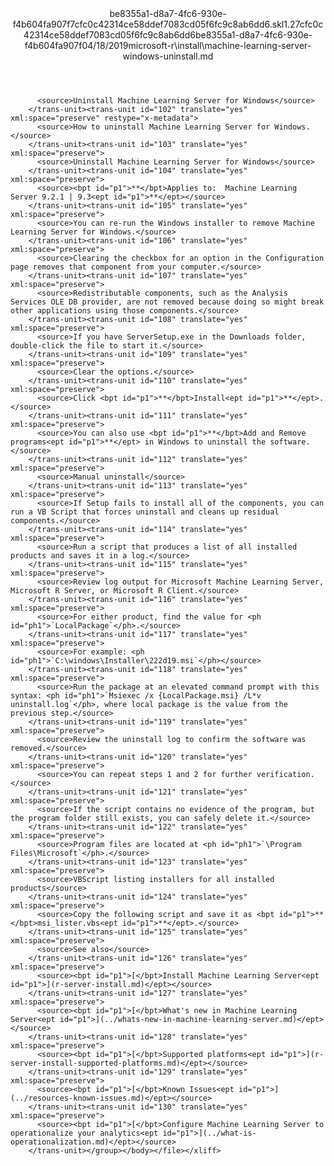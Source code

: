 <?xml version="1.0"?><xliff version="1.2" xmlns="urn:oasis:names:tc:xliff:document:1.2" xmlns:xsi="http://www.w3.org/2001/XMLSchema-instance" xsi:schemaLocation="urn:oasis:names:tc:xliff:document:1.2 xliff-core-1.2-transitional.xsd"><file datatype="xml" original="machine-learning-server-windows-uninstall.md" source-language="en-US" target-language="en-US"><header><tool tool-id="mdxliff" tool-name="mdxliff" tool-version="1.0-d1654b2" tool-company="Microsoft" /><xliffext:skl_file_name xmlns:xliffext="urn:microsoft:content:schema:xliffextensions">be8355a1-d8a7-4fc6-930e-f4b604fa907f7cfc0c42314ce58ddef7083cd05f6fc9c8ab6dd6.skl</xliffext:skl_file_name><xliffext:version xmlns:xliffext="urn:microsoft:content:schema:xliffextensions">1.2</xliffext:version><xliffext:ms.openlocfilehash xmlns:xliffext="urn:microsoft:content:schema:xliffextensions">7cfc0c42314ce58ddef7083cd05f6fc9c8ab6dd6</xliffext:ms.openlocfilehash><xliffext:ms.sourcegitcommit xmlns:xliffext="urn:microsoft:content:schema:xliffextensions">be8355a1-d8a7-4fc6-930e-f4b604fa907f</xliffext:ms.sourcegitcommit><xliffext:ms.lasthandoff xmlns:xliffext="urn:microsoft:content:schema:xliffextensions">04/18/2019</xliffext:ms.lasthandoff><xliffext:ms.openlocfilepath xmlns:xliffext="urn:microsoft:content:schema:xliffextensions">microsoft-r\install\machine-learning-server-windows-uninstall.md</xliffext:ms.openlocfilepath></header><body><group id="content" extype="content"><trans-unit id="101" translate="yes" xml:space="preserve" restype="x-metadata">
          <source>Uninstall Machine Learning Server for Windows</source>
        </trans-unit><trans-unit id="102" translate="yes" xml:space="preserve" restype="x-metadata">
          <source>How to uninstall Machine Learning Server for Windows.</source>
        </trans-unit><trans-unit id="103" translate="yes" xml:space="preserve">
          <source>Uninstall Machine Learning Server for Windows</source>
        </trans-unit><trans-unit id="104" translate="yes" xml:space="preserve">
          <source><bpt id="p1">**</bpt>Applies to:  Machine Learning Server 9.2.1 | 9.3<ept id="p1">**</ept></source>
        </trans-unit><trans-unit id="105" translate="yes" xml:space="preserve">
          <source>You can re-run the Windows installer to remove Machine Learning Server for Windows.</source>
        </trans-unit><trans-unit id="106" translate="yes" xml:space="preserve">
          <source>Clearing the checkbox for an option in the Configuration page removes that component from your computer.</source>
        </trans-unit><trans-unit id="107" translate="yes" xml:space="preserve">
          <source>Redistributable components, such as the Analysis Services OLE DB provider, are not removed because doing so might break other applications using those components.</source>
        </trans-unit><trans-unit id="108" translate="yes" xml:space="preserve">
          <source>If you have ServerSetup.exe in the Downloads folder, double-click the file to start it.</source>
        </trans-unit><trans-unit id="109" translate="yes" xml:space="preserve">
          <source>Clear the options.</source>
        </trans-unit><trans-unit id="110" translate="yes" xml:space="preserve">
          <source>Click <bpt id="p1">**</bpt>Install<ept id="p1">**</ept>.</source>
        </trans-unit><trans-unit id="111" translate="yes" xml:space="preserve">
          <source>You can also use <bpt id="p1">**</bpt>Add and Remove programs<ept id="p1">**</ept> in Windows to uninstall the software.</source>
        </trans-unit><trans-unit id="112" translate="yes" xml:space="preserve">
          <source>Manual uninstall</source>
        </trans-unit><trans-unit id="113" translate="yes" xml:space="preserve">
          <source>If Setup fails to install all of the components, you can run a VB Script that forces uninstall and cleans up residual components.</source>
        </trans-unit><trans-unit id="114" translate="yes" xml:space="preserve">
          <source>Run a script that produces a list of all installed products and saves it in a log.</source>
        </trans-unit><trans-unit id="115" translate="yes" xml:space="preserve">
          <source>Review log output for Microsoft Machine Learning Server, Microsoft R Server, or Microsoft R Client.</source>
        </trans-unit><trans-unit id="116" translate="yes" xml:space="preserve">
          <source>For either product, find the value for <ph id="ph1">`LocalPackage`</ph>.</source>
        </trans-unit><trans-unit id="117" translate="yes" xml:space="preserve">
          <source>For example: <ph id="ph1">`C:\windows\Installer\222d19.msi`</ph></source>
        </trans-unit><trans-unit id="118" translate="yes" xml:space="preserve">
          <source>Run the package at an elevated command prompt with this syntax: <ph id="ph1">`Msiexec /x {LocalPackage.msi} /L*v uninstall.log`</ph>, where local package is the value from the previous step.</source>
        </trans-unit><trans-unit id="119" translate="yes" xml:space="preserve">
          <source>Review the uninstall log to confirm the software was removed.</source>
        </trans-unit><trans-unit id="120" translate="yes" xml:space="preserve">
          <source>You can repeat steps 1 and 2 for further verification.</source>
        </trans-unit><trans-unit id="121" translate="yes" xml:space="preserve">
          <source>If the script contains no evidence of the program, but the program folder still exists, you can safely delete it.</source>
        </trans-unit><trans-unit id="122" translate="yes" xml:space="preserve">
          <source>Program files are located at <ph id="ph1">`\Program Files\Microsoft`</ph>.</source>
        </trans-unit><trans-unit id="123" translate="yes" xml:space="preserve">
          <source>VBScript listing installers for all installed products</source>
        </trans-unit><trans-unit id="124" translate="yes" xml:space="preserve">
          <source>Copy the following script and save it as <bpt id="p1">**</bpt>msi_lister.vbs<ept id="p1">**</ept>.</source>
        </trans-unit><trans-unit id="125" translate="yes" xml:space="preserve">
          <source>See also</source>
        </trans-unit><trans-unit id="126" translate="yes" xml:space="preserve">
          <source><bpt id="p1">[</bpt>Install Machine Learning Server<ept id="p1">](r-server-install.md)</ept></source>
        </trans-unit><trans-unit id="127" translate="yes" xml:space="preserve">
          <source><bpt id="p1">[</bpt>What's new in Machine Learning Server<ept id="p1">](../whats-new-in-machine-learning-server.md)</ept></source>
        </trans-unit><trans-unit id="128" translate="yes" xml:space="preserve">
          <source><bpt id="p1">[</bpt>Supported platforms<ept id="p1">](r-server-install-supported-platforms.md)</ept></source>
        </trans-unit><trans-unit id="129" translate="yes" xml:space="preserve">
          <source><bpt id="p1">[</bpt>Known Issues<ept id="p1">](../resources-known-issues.md)</ept></source>
        </trans-unit><trans-unit id="130" translate="yes" xml:space="preserve">
          <source><bpt id="p1">[</bpt>Configure Machine Learning Server to operationalize your analytics<ept id="p1">](../what-is-operationalization.md)</ept></source>
        </trans-unit></group></body></file></xliff>
